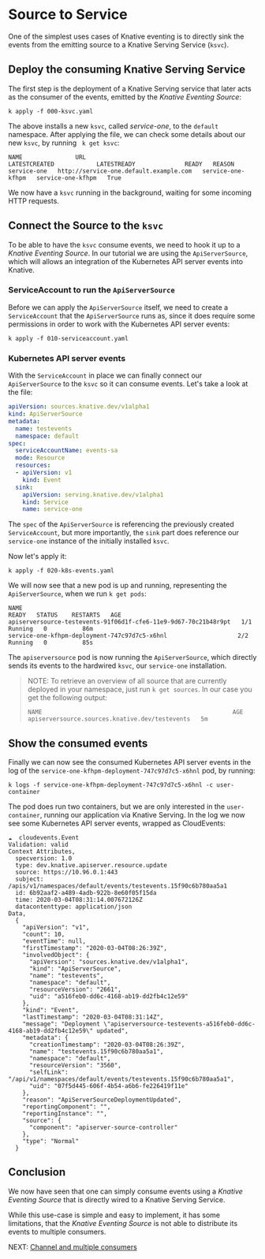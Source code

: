 # Source to Service 

One of the simplest uses cases of Knative eventing is to directly sink the events from the emitting source to a Knative Serving Service (`ksvc`).

## Deploy the consuming Knative Serving Service

The first step is the deployment of a Knative Serving service that later acts as the consumer of the events, emitted by the _Knative Eventing Source_:

```
k apply -f 000-ksvc.yaml
```

The above installs a new `ksvc`, called _service-one_, to the `default` namespace. After applying the file, we can check some details about our new `ksvc`, by running ` k get ksvc`:

```
NAME               URL                                           LATESTCREATED            LATESTREADY              READY   REASON
service-one   http://service-one.default.example.com   service-one-kfhpm   service-one-kfhpm   True
```

We now have a `ksvc` running in the background, waiting for some incoming HTTP requests.

## Connect the Source to the `ksvc`

To be able to have the `ksvc` consume events, we need to hook it up to a _Knative Eventing Source_. In our tutorial we are using the `ApiServerSource`, which will allows an integration of the Kubernetes API server events into Knative.

### ServiceAccount to run the `ApiServerSource`

Before we can apply the `ApiServerSource` itself, we need to create a `ServiceAccount` that the `ApiServerSource` runs as, since it does require some permissions in order to work with the Kubernetes API server events:

```
k apply -f 010-serviceaccount.yaml
```

### Kubernetes API server events

With the `ServiceAccount` in place we can finally connect our `ApiServerSource` to the `ksvc` so it can consume events. Let's take a look at the file:

```yaml
apiVersion: sources.knative.dev/v1alpha1
kind: ApiServerSource
metadata:
  name: testevents
  namespace: default
spec:
  serviceAccountName: events-sa
  mode: Resource
  resources:
  - apiVersion: v1
    kind: Event
  sink:
    apiVersion: serving.knative.dev/v1alpha1
    kind: Service
    name: service-one
```

The `spec` of the `ApiServerSource` is referencing the previously created `ServiceAccount`, but more importantly, the `sink` part does reference our `service-one` instance of the initially installed `ksvc`.

Now let's apply it:

```
k apply -f 020-k8s-events.yaml
```

We will now see that a new pod is up and running, representing the `ApiServerSource`, when we run `k get pods`:

```
NAME                                                              READY   STATUS    RESTARTS   AGE
apiserversource-testevents-91f06d1f-cfe6-11e9-9d67-70c21b48r9pt   1/1     Running   0          86m
service-one-kfhpm-deployment-747c97d7c5-x6hnl                    2/2     Running   0          85s
```

The `apiserversource` pod is now running the `ApiServerSource`, which directly sends its events to the hardwired `ksvc`, our `service-one` installation.

> NOTE: To retrieve an overview of all source that are currently deployed in your namespace, just run `k get sources`. In our case you get the following output:
>```
>NAME                                                      AGE
>apiserversource.sources.knative.dev/testevents   5m
>```

## Show the consumed events

Finally we can now see the consumed Kubernetes API server events in the log of the `service-one-kfhpm-deployment-747c97d7c5-x6hnl` pod, by running:

```
k logs -f service-one-kfhpm-deployment-747c97d7c5-x6hnl -c user-container
```

The pod does run two containers, but we are only interested in the `user-container`, running our application via Knative Serving. In the log we now see some Kubernetes API server events, wrapped as CloudEvents:

```
☁️  cloudevents.Event
Validation: valid
Context Attributes,
  specversion: 1.0
  type: dev.knative.apiserver.resource.update
  source: https://10.96.0.1:443
  subject: /apis/v1/namespaces/default/events/testevents.15f90c6b780aa5a1
  id: 6b92aaf2-a489-4adb-922b-8e60f05f15da
  time: 2020-03-04T08:31:14.007672126Z
  datacontenttype: application/json
Data,
  {
    "apiVersion": "v1",
    "count": 10,
    "eventTime": null,
    "firstTimestamp": "2020-03-04T08:26:39Z",
    "involvedObject": {
      "apiVersion": "sources.knative.dev/v1alpha1",
      "kind": "ApiServerSource",
      "name": "testevents",
      "namespace": "default",
      "resourceVersion": "2661",
      "uid": "a516feb0-dd6c-4168-ab19-dd2fb4c12e59"
    },
    "kind": "Event",
    "lastTimestamp": "2020-03-04T08:31:14Z",
    "message": "Deployment \"apiserversource-testevents-a516feb0-dd6c-4168-ab19-dd2fb4c12e59\" updated",
    "metadata": {
      "creationTimestamp": "2020-03-04T08:26:39Z",
      "name": "testevents.15f90c6b780aa5a1",
      "namespace": "default",
      "resourceVersion": "3560",
      "selfLink": "/api/v1/namespaces/default/events/testevents.15f90c6b780aa5a1",
      "uid": "07f5d445-606f-4b54-a6b6-fe226419f11e"
    },
    "reason": "ApiServerSourceDeploymentUpdated",
    "reportingComponent": "",
    "reportingInstance": "",
    "source": {
      "component": "apiserver-source-controller"
    },
    "type": "Normal"
  }
```

## Conclusion 

We now have seen that one can simply consume events using a _Knative Eventing Source_ that is directly wired to a Knative Serving Service.

While this use-case is simple and easy to implement, it has some limitations, that the _Knative Eventing Source_ is not able to distribute its events to multiple consumers.

NEXT: [Channel and multiple consumers](../02-source_channel)
